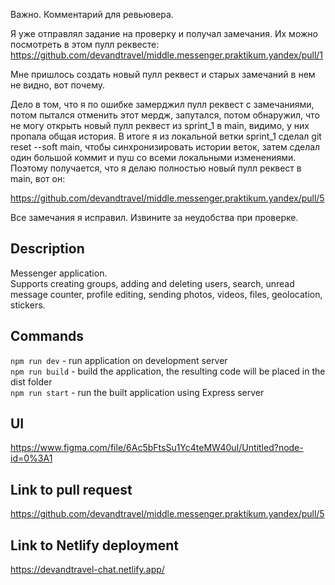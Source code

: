 Важно. Комментарий для ревьювера.

Я уже отправлял задание на проверку и получал замечания. Их можно посмотреть в этом пулл реквесте:
https://github.com/devandtravel/middle.messenger.praktikum.yandex/pull/1

Мне пришлось создать новый пулл реквест и старых замечаний в нем не видно, вот почему.

Дело в том, что я по ошибке замерджил пулл реквест с замечаниями, потом пытался отменить этот мердж, запутался, потом обнаружил,
что не могу открыть новый пулл реквест из sprint_1 в main, видимо, у них пропала общая история.
В итоге я из локальной ветки sprint_1 сделал git reset --soft main, чтобы синхронизировать истории веток, затем сделал один большой коммит и пуш со всеми локальными изменениями.
Поэтому получается, что я делаю полностью новый пулл реквест в main, вот он:

https://github.com/devandtravel/middle.messenger.praktikum.yandex/pull/5

Все замечания я исправил. Извините за неудобства при проверке.

## Description

Messenger application.  
Supports creating groups, adding and deleting users, search, unread message counter, profile editing, sending photos, videos, files, geolocation, stickers.

## Commands

`npm run dev` - run application on development server  
`npm run build` - build the application, the resulting code will be placed in the dist folder  
`npm run start` - run the built application using Express server

## UI

https://www.figma.com/file/6Ac5bFtsSu1Yc4teMW40uI/Untitled?node-id=0%3A1

## Link to pull request

https://github.com/devandtravel/middle.messenger.praktikum.yandex/pull/5

## Link to Netlify deployment

https://devandtravel-chat.netlify.app/
